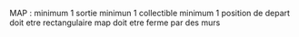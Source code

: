 MAP :
minimum 1 sortie
minimun 1 collectible
minimum 1 position de depart
doit etre rectangulaire
map doit etre ferme par des murs

